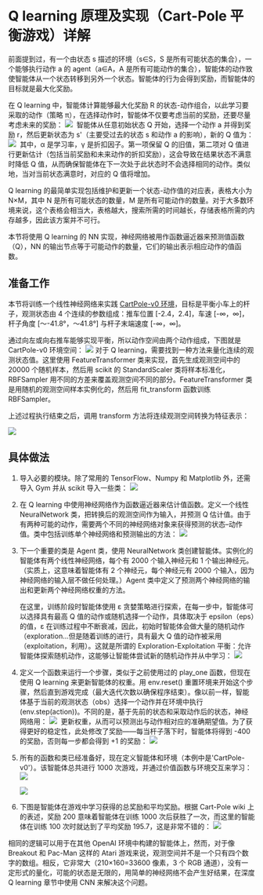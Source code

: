 # Q learning 原理及实现（Cart-Pole 平衡游戏）详解

前面提到过，有一个由状态 s 描述的环境（s∈S，S 是所有可能状态的集合），一个能够执行动作 a 的 agent（a∈A，A 是所有可能动作的集合），智能体的动作致使智能体从一个状态转移到另外一个状态。智能体的行为会得到奖励，而智能体的目标就是最大化奖励。

在 Q learning 中，智能体计算能够最大化奖励 R 的状态-动作组合，以此学习要采取的动作（策略 π），在选择动作时，智能体不仅要考虑当前的奖励，还要尽量考虑未来的奖励：
![](img/24a73b744cab5ab712235a536eca2c71.jpg)
 智能体从任意初始状态 Q 开始，选择一个动作 a 并得到奖励 r，然后更新状态为 s'（主要受过去的状态 s 和动作 a 的影响），新的 Q 值为：
![](img/fe62c328a186a1ba2279826871641291.jpg)
 其中，α 是学习率，γ 是折扣因子。第一项保留 Q 的旧值，第二项对 Q 值进行更新估计（包括当前奖励和未来动作的折扣奖励），这会导致在结果状态不满意时降低 Q 值，从而确保智能体在下一次处于此状态时不会选择相同的动作。类似地，当对当前状态满意时，对应的 Q 值将增加。

Q learning 的最简单实现包括维护和更新一个状态-动作值的对应表，表格大小为 N×M，其中 N 是所有可能状态的数量，M 是所有可能动作的数量。对于大多数环境来说，这个表格会相当大，表格越大，搜索所需的时间越长，存储表格所需的内存越多，因此该方案并不可行。

本节将使用 Q learning 的 NN 实现，神经网络被用作函数逼近器来预测值函数（Q），NN 的输出节点等于可能动作的数量，它们的输出表示相应动作的值函数。

## 准备工作

本节将训练一个线性神经网络来实践 [CartPole-v0 环境](https://github.com/openai/gym/wiki/CartPole-v0)，目标是平衡小车上的杆子，观测状态由 4 个连续的参数组成：推车位置 [-2.4，2.4]，车速 [-∞，∞]，杆子角度 [～-41.8°，～41.8°] 与杆子末端速度 [-∞，∞]。

通过向左或向右推车能够实现平衡，所以动作空间由两个动作组成，下图就是 CartPole-v0 环境空间：
![](img/c4f3e99dc2a7243ba3ad9e8cced81e82.jpg)
对于 Q learning，需要找到一种方法来量化连续的观测状态值。这里使用 FeatureTransformer 类来实现，首先生成观测空间中的 20000 个随机样本，然后用 scikit 的 StandardScaler 类将样本标准化，RBFSampler 用不同的方差来覆盖观测空间不同的部分。FeatureTransformer 类是用随机的观测空间样本实例化的，然后用 fit_transform 函数训练 RBFSampler。

上述过程执行结束之后，调用 transform 方法将连续观测空间转换为特征表示：

![](img/b0a0064816150e36c321454d7f0f0b73.jpg)

## 具体做法

1.  导入必要的模块。除了常用的 TensorFlow、Numpy 和 Matplotlib 外，还需导入 Gym 并从 scikit 导入一些类：
    ![](img/50f71f062cedd5c598fe723386e422bb.jpg)

2.  在 Q learning 中使用神经网络作为函数逼近器来估计值函数。定义一个线性 NeuralNetwork 类，把转换后的观测空间作为输入，并预测 Q 估计值。由于有两种可能的动作，需要两个不同的神经网络对象来获得预测的状态–动作值。类中包括训练单个神经网络和预测输出的方法：
    ![](img/ba272481d795bf993c4d055d4245fa19.jpg)

3.  下一个重要的类是 Agent 类，使用 NeuralNetwork 类创建智能体。实例化的智能体有两个线性神经网络，每个有 2000 个输入神经元和 1 个输出神经元。（实质上，这意味着智能体有 2 个神经元，每个神经元有 2000 个输入，因为神经网络的输入层不做任何处理。）Agent 类中定义了预测两个神经网络的输出和更新两个神经网络权重的方法。

    在这里，训练阶段时智能体使用 ε 贪婪策略进行探索，在每一步中，智能体可以选择具有最高 Q 值的动作或随机选择一个动作，具体取决于 epsilon（eps）的值，ε 在训练过程中不断衰减，因此，初始时智能体会做大量的随机动作（exploration...但是随着训练的进行，具有最大 Q 值的动作被采用（exploitation，利用）。这就是所谓的 Exploration-Exploitation 平衡：允许智能体探索随机动作，这能够让智能体尝试新的随机动作并从中学习：
    ![](img/255375eb7f136572b1fb67d88115d87c.jpg)

4.  定义一个函数来运行一个步骤，类似于之前使用过的 play_one 函数，但现在使用 Q learning 来更新智能体的权重。用 env.reset() 重置环境来开始这个步骤，然后直到游戏完成（最大迭代次数以确保程序结束）。像以前一样，智能体基于当前的观测状态（obs）选择一个动作并在环境中执行(env.step(action))。不同的是，基于先前的状态和采取动作后的状态，神经网络用：
    ![](img/e72ef43bd32f49f31bef495a5e78cea5.jpg)
     更新权重，从而可以预测出与动作相对应的准确期望值。为了获得更好的稳定性，此处修改了奖励——每当杆子落下时，智能体将得到 -400 的奖励，否则每一步都会得到 +1 的奖励：
    ![](img/8e1570758c96d516a9679ec93b4177be.jpg)

5.  所有的函数和类已经准备好，现在定义智能体和环境（本例中是'CartPole-v0'）。该智能体总共进行 1000 次游戏，并通过价值函数与环境交互来学习：
    ![](img/61cecb36d8806fd077a34a038dbdddec.jpg)

    ![](img/2f4b9591282611f81b6c520aeaada7cf.jpg)

6.  下图是智能体在游戏中学习获得的总奖励和平均奖励。根据 Cart-Pole wiki 上的表述，奖励 200 意味着智能体在训练 1000 次后获胜了一次，而这里的智能体在训练 100 次时就达到了平均奖励 195.7，这是非常不错的：
    ![](img/384ff0c98f5564b7361b1e3987ba04d5.jpg)

相同的逻辑可以用于在其他 OpenAI 环境中构建的智能体上，然而，对于像 Breakout 和 Pac-Man 这样的 Atari 游戏来说，观测空间并不是一个只有四个数字的数组。相反，它非常大（210×160=33600 像素，3 个 RGB 通道），没有一定形式的量化，可能的状态是无限的，用简单的神经网络不会产生好结果，在深度 Q learning 章节中使用 CNN 来解决这个问题。